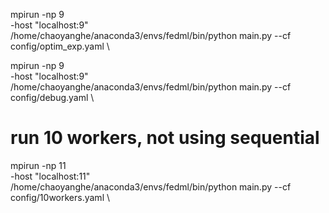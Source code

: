 mpirun -np 9 \
-host "localhost:9" \
/home/chaoyanghe/anaconda3/envs/fedml/bin/python main.py --cf config/optim_exp.yaml \


mpirun -np 9 \
-host "localhost:9" \
/home/chaoyanghe/anaconda3/envs/fedml/bin/python main.py --cf config/debug.yaml \




# run 10 workers, not using sequential
mpirun -np 11 \
-host "localhost:11" \
/home/chaoyanghe/anaconda3/envs/fedml/bin/python main.py --cf config/10workers.yaml \













